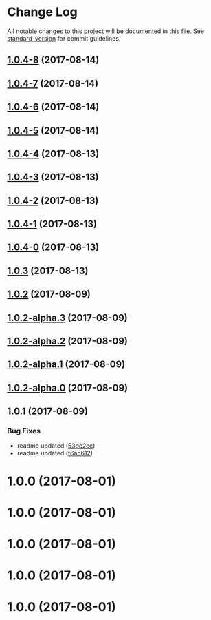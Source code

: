 # Change Log

All notable changes to this project will be documented in this file. See [standard-version](https://github.com/conventional-changelog/standard-version) for commit guidelines.

<a name="1.0.4-8"></a>
## [1.0.4-8](https://github.com/sohini-roy/github-pr-semantic-changelog/compare/v1.0.4-7...v1.0.4-8) (2017-08-14)



<a name="1.0.4-7"></a>
## [1.0.4-7](https://github.com/sohini-roy/github-pr-semantic-changelog/compare/v1.0.4-6...v1.0.4-7) (2017-08-14)



<a name="1.0.4-6"></a>
## [1.0.4-6](https://github.com/sohini-roy/github-pr-semantic-changelog/compare/v1.0.4-5...v1.0.4-6) (2017-08-14)



<a name="1.0.4-5"></a>
## [1.0.4-5](https://github.com/sohini-roy/github-pr-semantic-changelog/compare/v1.0.4-4...v1.0.4-5) (2017-08-14)



<a name="1.0.4-4"></a>
## [1.0.4-4](https://github.com/sohini-roy/github-pr-semantic-changelog/compare/v1.0.4-3...v1.0.4-4) (2017-08-13)



<a name="1.0.4-3"></a>
## [1.0.4-3](https://github.com/sohini-roy/github-pr-semantic-changelog/compare/v1.0.4-2...v1.0.4-3) (2017-08-13)



<a name="1.0.4-2"></a>
## [1.0.4-2](https://github.com/sohini-roy/github-pr-semantic-changelog/compare/v1.0.4-1...v1.0.4-2) (2017-08-13)



<a name="1.0.4-1"></a>
## [1.0.4-1](https://github.com/sohini-roy/github-pr-semantic-changelog/compare/v1.0.4-0...v1.0.4-1) (2017-08-13)



<a name="1.0.4-0"></a>
## [1.0.4-0](https://github.com/sohini-roy/github-pr-semantic-changelog/compare/v1.0.3...v1.0.4-0) (2017-08-13)



<a name="1.0.3"></a>
## [1.0.3](https://github.com/sohini-roy/github-pr-semantic-changelog/compare/v1.0.2...v1.0.3) (2017-08-13)



<a name="1.0.2"></a>
## [1.0.2](https://github.com/sohini-roy/github-pr-semantic-changelog/compare/v1.0.2-alpha.3...v1.0.2) (2017-08-09)



<a name="1.0.2-alpha.3"></a>
## [1.0.2-alpha.3](https://github.com/sohini-roy/github-pr-semantic-changelog/compare/v1.0.2-alpha.1...v1.0.2-alpha.3) (2017-08-09)



<a name="1.0.2-alpha.2"></a>
## [1.0.2-alpha.2](https://github.com/sohini-roy/github-pr-semantic-changelog/compare/v1.0.2-alpha.1...v1.0.2-alpha.2) (2017-08-09)



<a name="1.0.2-alpha.1"></a>
## [1.0.2-alpha.1](https://github.com/sohini-roy/github-pr-semantic-changelog/compare/v1.0.2-alpha.0...v1.0.2-alpha.1) (2017-08-09)



<a name="1.0.2-alpha.0"></a>
## [1.0.2-alpha.0](https://github.com/sohini-roy/github-pr-semantic-changelog/compare/v1.0.1...v1.0.2-alpha.0) (2017-08-09)



<a name="1.0.1"></a>
## 1.0.1 (2017-08-09)


### Bug Fixes

* readme updated ([53dc2cc](https://github.com/sohini-roy/github-pr-semantic-changelog/commit/53dc2cc))
* readme updated ([f6ac612](https://github.com/sohini-roy/github-pr-semantic-changelog/commit/f6ac612))



<a name="1.0.0"></a>
# 1.0.0 (2017-08-01)



<a name="1.0.0"></a>
# 1.0.0 (2017-08-01)



<a name="1.0.0"></a>
# 1.0.0 (2017-08-01)



<a name="1.0.0"></a>
# 1.0.0 (2017-08-01)



<a name="1.0.0"></a>
# 1.0.0 (2017-08-01)
